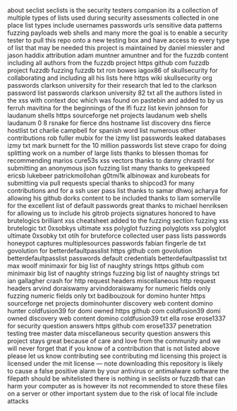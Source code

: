 about seclist seclists is the security testers companion its a collection of multiple types of lists used during security assessments collected in one place list types include usernames passwords urls sensitive data patterns fuzzing payloads web shells and many more the goal is to enable a security tester to pull this repo onto a new testing box and have access to every type of list that may be needed this project is maintained by daniel miessler and jason haddix attribution adam muntner amuntner and for the fuzzdb content including all authors from the fuzzdb project https github com fuzzdb project fuzzdb fuzzing fuzzdb txt ron bowes iagox86 of skullsecurity for collaborating and including all his lists here https wiki skullsecurity org passwords clarkson university for their research that led to the clarkson password list passwords clarkson university 82 txt all the authors listed in the xss with context doc which was found on pastebin and added to by us ferruh mavitina for the beginnings of the lfi fuzz list kevin johnson for laudanum shells https sourceforge net projects laudanum web shells laudanum 0 8 rsnake for fierce dns hostname list discovery dns fierce hostlist txt charlie campbell for spanish word list numerous other contributions rob fuller mubix for the izmy list passwords leaked databases izmy txt mark burnett for the 10 million passwords list steve crapo for doing splitting work on a number of large lists thanks to blessen thomas for recommending marios cure53s xss vectors thanks to danny chrastil for submitting an anonymous json fuzzing list many thanks to geekspeed ericsb lukebeer patrickmollohan g0tmi1k albinowax and kurobeats for submitting via pull requests special thanks to shipcod3 for many contributions and for a ssh user pass list thanks to samar dhwoj acharya for allowing his github dorks content to be included thanks to liam somerville for the excellent list of default passwords great thanks to michael henriksen for allowing us to include his gitrob projects signatures honored to have brutelogics brilliant xss cheatsheet added to the fuzzing section fuzzing xss brutelogic txt 0xsobkys ultimate xss polyglot fuzzing polyglots xss polyglot ultimate 0xsobky txt otih for bruteforce collected user pass lists passwords honeypot captures multiplesources passwords fabian fingerle de txt govolution for betterdefaultpasslist https github com govolution betterdefaultpasslist passwords default credentials betterdefaultpasslist txt max woolf minimaxir for big list of naughty strings https github com minimaxir big list of naughty strings fuzzing big list of naughty strings txt ian gallagher crash for http request headers miscellaneous http request headers arvind doraiswamy arvinddoraiswamy for numeric fields only fuzzing numeric fields only txt badibouzouk for domino hunter https sourceforge net projects dominohunter discovery web content domino hunter coldfusion39 for domi owned https github com coldfusion39 domi owned discovery web content domino coldfusion39 txt ella rose erose1337 for security question answers https github com erose1337 penetration testing tree master data miscellaneous security question answers this project stays great because of care and love from the community and we will never forget that if you know of a contribution that is not listed above please let us know contributing see contributing md licensing this project is licensed under the mit license — note downloading this repository is likely to cause a false positive alarm by your antivirus or antimalware software the filepath should be whitelisted there is nothing in seclists or fuzzdb that can harm your computer as is however its not recommended to store these files on a server or other important system due to the risk of local file include attacks